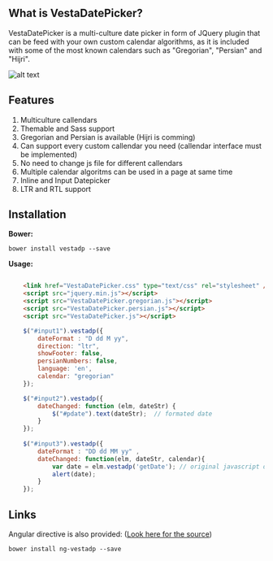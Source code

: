 What is VestaDatePicker?
------------------------

VestaDatePicker is a multi-culture date picker in form of JQuery plugin that can be feed with your own custom calendar algorithms, as it is included with some of the most known calendars such as "Gregorian", "Persian" and "Hijri".

![alt text](http://uupload.ir/files/o7p3_datepicker.jpg)

Features
--------
1. Multiculture callendars
2. Themable and Sass support
3. Gregorian and Persian is available (Hijri is comming)
4. Can support every custom callendar you need (callendar interface must be implemented)
5. No need to change js file for different callendars
6. Multiple calendar algoritms can be used in a page at same time
7. Inline and Input Datepicker
8. LTR and RTL support

Installation
---------------
**Bower:**

```
bower install vestadp --save
```

**Usage:**

```html

    <link href="VestaDatePicker.css" type="text/css" rel="stylesheet" />
    <script src="jquery.min.js"></script>
    <script src="VestaDatePicker.gregorian.js"></script>
    <script src="VestaDatePicker.persian.js"></script>
    <script src="VestaDatePicker.js"></script>
```

```javascript
    $("#input1").vestadp({
        dateFormat : "D dd M yy",
        direction: "ltr",
        showFooter: false,
        persianNumbers: false,
        language: 'en',
        calendar: "gregorian"
    });

    $("#input2").vestadp({
        dateChanged: function (elm, dateStr) {
            $("#pdate").text(dateStr);  // formated date
        }
    });
    
    $("#input3").vestadp({                
        dateFormat : "DD dd MM yy" ,
        dateChanged: function(elm, dateStr, calendar){
            var date = elm.vestadp('getDate'); // original javascript date object
            alert(date);
        }
    });
```

Links
-------

Angular directive is also provided: ([Look here for the source](https://github.com/eleboys/ng-vestadp))

```
bower install ng-vestadp --save
```
